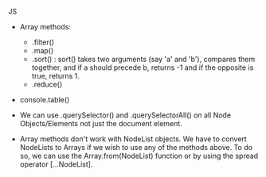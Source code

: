 JS
  - Array methods:
    - .filter()
    - .map()
    - .sort() : sort() takes two arguments (say 'a' and 'b'), compares them together, and
    if a should precede b, returns -1 and if the opposite is true, returns 1.
    - .reduce()
  
  - console.table()
  - We can use .querySelector() and .querySelectorAll() on all Node Objects/Elements not just
  the document element.
  - Array methods don't work with NodeList objects. We have to convert NodeLists
  to Arrays if we wish to use any of the methods above. To do so, we can use the
  Array.from(NodeList) function or by using the spread operator [...NodeList].